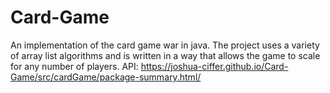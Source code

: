 # Card-Game
An implementation of the card game war in java.  The project uses a variety of array list algorithms and is written in a way that allows the game to scale for any number of players.
API: https://joshua-ciffer.github.io/Card-Game/src/cardGame/package-summary.html/
